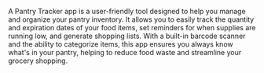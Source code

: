 A Pantry Tracker app is a user-friendly tool designed to help you manage and organize your pantry inventory. It allows you to easily track the quantity and expiration dates of your food items, set reminders for when supplies are running low, and generate shopping lists. With a built-in barcode scanner and the ability to categorize items, this app ensures you always know what's in your pantry, helping to reduce food waste and streamline your grocery shopping.
